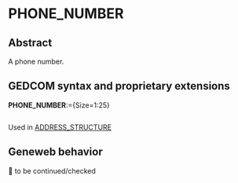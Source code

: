 ﻿# PHONE_NUMBER
## Abstract
A phone number.


## GEDCOM syntax and proprietary extensions

**PHONE_NUMBER**:={Size=1:25}
<pre>
</pre>
Used in <a href=Ged.ADDRESS_STRUCTURE.md>ADDRESS_STRUCTURE</a><br />


## Geneweb behavior



🚧 to be continued/checked

